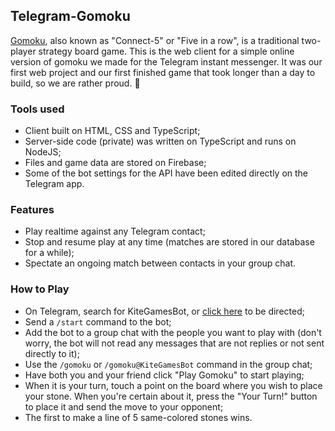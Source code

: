 ## Telegram-Gomoku
[Gomoku](https://en.wikipedia.org/wiki/Gomoku "Gomoku"), also known as "Connect-5" or "Five in a row", is a traditional two-player strategy board game. This is the web client for a simple online version of gomoku we made for the Telegram instant messenger. It was our first web project and our first finished game that took longer than a day to build, so we are rather proud. 🥳

### Tools used
- Client built on HTML, CSS and TypeScript;
- Server-side code (private) was written on TypeScript and runs on NodeJS;
- Files and game data are stored on Firebase;
- Some of the bot settings for the API have been edited directly on the Telegram app.

### Features
- Play realtime against any Telegram contact;
- Stop and resume play at any time (matches are stored in our database for a while);
- Spectate an ongoing match between contacts in your group chat.

### How to Play
- On Telegram, search for KiteGamesBot, or [click here](https://t.me/KiteGamesBot "click here") to be directed;
- Send a `/start` command to the bot;
- Add the bot to a group chat with the people you want to play with (don't worry, the bot will not read any messages that are not replies or not sent directly to it);
- Use the `/gomoku` or `/gomoku@KiteGamesBot` command in the group chat;
- Have both you and your friend click "Play Gomoku" to start playing;
- When it is your turn, touch a point on the board where you wish to place your stone. When you're certain about it, press the "Your Turn!" button to place it and send the move to your opponent;
- The first to make a line of 5 same-colored stones wins.